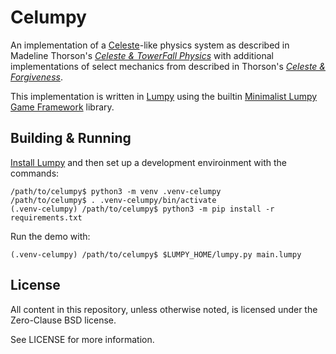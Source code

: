 Celumpy
=======

An implementation of a [Celeste](https://www.celestegame.com/)-like physics
system as described in Madeline Thorson's
[*Celeste & TowerFall Physics*](https://www.maddymakesgames.com/articles/celeste_and_towerfall_physics/index.html)
with additional implementations of select mechanics from described in Thorson's
[*Celeste & Forgiveness*](https://maddymakesgames.com/articles/celeste_and_forgiveness/index.html).

This implementation is written in
[Lumpy](https://github.com/ashn-dot-dev/lumpy)
using the builtin
[Minimalist Lumpy Game Framework](https://github.com/ashn-dot-dev/lumpy/tree/main/lib/minimalist-game-framework)
library.

## Building & Running

[Install Lumpy](https://github.com/ashn-dot-dev/lumpy/tree/main?tab=readme-ov-file#installing)
and then set up a development enviroinment with the commands:

```
/path/to/celumpy$ python3 -m venv .venv-celumpy
/path/to/celumpy$ . .venv-celumpy/bin/activate
(.venv-celumpy) /path/to/celumpy$ python3 -m pip install -r requirements.txt
```

Run the demo with:

```
(.venv-celumpy) /path/to/celumpy$ $LUMPY_HOME/lumpy.py main.lumpy
```

## License
All content in this repository, unless otherwise noted, is licensed under the
Zero-Clause BSD license.

See LICENSE for more information.
